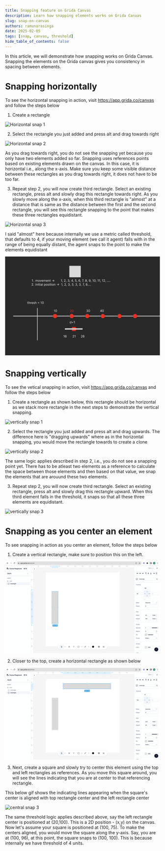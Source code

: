 ```yaml
---
title: Snapping feature on Grida Canvas
description: Learn how snapping elements works on Grida Canvas
slug: snap-on-canvas
authors: ramunarasinga
date: 2025-02-05
tags: [snap, canvas, threshold]
hide_table_of_contents: false
---
```


In this article, we will demonstrate how snapping works on Grida Canvas. Snapping the elements on the Grida canvas
gives you consistency in spacing between elements.

# Snapping horizontally

To see the horizontal snapping in action, visit https://app.grida.co/canvas and follow the steps below

1. Create a rectangle

![Horizontal snap 1](./img/horizontal-snap-1.gif)

2. Select the rectangle you just added and press alt and drag towards right

![Horizontal snap 2](./img/horizontal-snap-2.gif)

As you drag towards right, you do not see the snapping yet because you only have two elements added so far. Snapping uses references points based on existing elements drawn on the canvas. In this case, it is horizontal i.e., along the x-axis. Make sure you keep some visible distance between these rectangles as you drag towards right, it does not have to be too far.

3. Repeat step 2, you will now create third rectangle. Select an existing rectangle, press alt and slowly drag this rectangle towards right. As you slowly move along the x-axis, when this third rectangle is "almost" at a distance that is same as the distance between the first and the second rectangle, you will see this rectangle snapping to the point that makes these three rectangles equidistant. 

![Horizontal snap 3](./img/horizontal-snap-3.gif)

I said "almost" here because internally we use a metric called threshold, that defaults to 4, if your moving element (we call it agent) falls with in the range of being equally distant, the agent snaps to the point to make the elements equidistant

![threshold](./img/snap-threshold.png)

# Snapping vertically

To see the vetical snapping in action, visit https://app.grida.co/canvas and follow the steps below 

1. Create a rectangle as shown below, this rectangle should be horizontal as we stack more rectangle in the next steps
to demonstrate the vertical snapping.

![vertically snap 1](./img/vertical-snap-1.gif)

2. Select the rectangle you just added and press alt and drag upwards. The difference here is "dragging upwards" where as in the horizontal snapping, you would move the rectangle towards to create a clone

![vertically snap 2](./img/vertical-snap-2.gif)

The same logic applies described in step 2, i.e., you do not see a snapping point yet. There has to be atleast two elements as a reference to calculate the space between those elements and then based on that value, we snap the elements that are arouund these two elements.

3. Repeat step 2, you will now create third rectangle. Select an existing rectangle, press alt and slowly drag this rectangle upward. When this third element falls in the threshold, it snaps so that all these three elements are equidistant.

![vertically snap 3](./img/vertical-snap-3.gif)

# Snapping as you center an element

To see snapping in action as you center an element, follow the steps below

1. Create a vertical rectangle, make sure to position this on the left.

![central snap 1](./img/central-snap-1.png)

2. Closer to the top, create a horizontal rectangle as shown below

![central snap 2](./img/central-snap-2.png)

3. Next, create a square and slowly try to center this element using the top and left rectangles as references. As you move this square around, you will see the lines indicating that you are at center to that referencing rectangle.

This below gif shows the indicating lines appearing when the square's center is aligned with top rectangle center and the left rectangle center

![central snap 3](./img/central-snap-3%20.gif)

The same threshold logic applies described above, say the left rectangle center is positioned at (20,100). This is a 2D position - (x,y) on the canvas. Now let's assume your square is positioned at (100, 75). To make the centers aligned, you would move the square along the y-axis. Say, you are at (100, 96), at this point, the square snaps to (100, 100). This is because internally we have threshold of 4 units.
